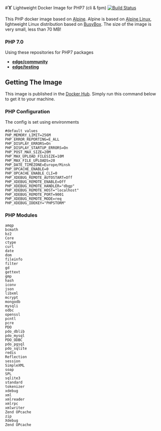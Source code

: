 #🏋 Lightweight Docker Image for PHP7 (cli & fpm)
 [![Build Status](https://travis-ci.org/lagun4ik/docker-php-dev-stack.svg)](https://travis-ci.org/lagun4ik/docker-php-dev-stack)

This PHP docker image based on [Alpine](https://hub.docker.com/_/alpine/). Alpine is based on [Alpine Linux](http://www.alpinelinux.org), lightweight Linux distribution based on [BusyBox](https://hub.docker.com/_/busybox/). The size of the image is very small, less than 70 MB!

### PHP 7.0

Using these repositories for PHP7 packages
* [**edge/community**](https://pkgs.alpinelinux.org/packages?name=php7*&branch=&repo=community&arch=&maintainer=)
* [**edge/testing**](https://pkgs.alpinelinux.org/packages?name=php7*&branch=&repo=testing&arch=&maintainer=)

## Getting The Image

This image is published in the [Docker Hub](https://hub.docker.com/r/lagun4ik/docker-php7-fpm/). Simply run this command below to get it to your machine.
    
### PHP Configuration

The config is set using environments
```docker
#default values
PHP_MEMORY_LIMIT=256M
PHP_ERROR_REPORTING=E_ALL
PHP_DISPLAY_ERRORS=On
PHP_DISPLAY_STARTUP_ERRORS=On
PHP_POST_MAX_SIZE=20M
PHP_MAX_UPLOAD_FILESIZE=10M
PHP_MAX_FILE_UPLOADS=20
PHP_DATE_TIMEZONE=Europe/Minsk
PHP_OPCACHE_ENABLE=0
PHP_OPCACHE_ENABLE_CLI=0
PHP_XDEBUG_REMOTE_AUTOSTART=Off
PHP_XDEBUG_REMOTE_ENABLE=Off
PHP_XDEBUG_REMOTE_HANDLER="dbgp"
PHP_XDEBUG_REMOTE_HOST="localhost"
PHP_XDEBUG_REMOTE_PORT=9001
PHP_XDEBUG_REMOTE_MODE=req
PHP_XDEBUG_IDEKEY="PHPSTORM"
```

### PHP Modules
```
amqp
bcmath
bz2
Core
ctype
curl
date
dom
fileinfo
filter
gd
gettext
gmp
hash
iconv
json
libxml
mcrypt
mongodb
mysqli
odbc
openssl
pcntl
pcre
PDO
pdo_dblib
pdo_mysql
PDO_ODBC
pdo_pgsql
pdo_sqlite
redis
Reflection
session
SimpleXML
soap
SPL
sqlite3
standard
tokenizer
xdebug
xml
xmlreader
xmlrpc
xmlwriter
Zend OPcache
zip
Xdebug
Zend OPcache
```
